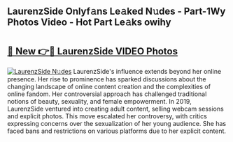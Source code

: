 ## LaurenzSide Onlyf𝚊ns Le𝚊ked N𝚞des - Part-1Wy Photos Video - Hot Part Le𝚊ks owihy

# <h2><a href="http://ab57903.deff.icu/?id=LaurenzSide">🔗 New 👉🔴 LaurenzSide VIDEO Photos</a></h2>

[![LaurenzSide N𝚞des](https://i.imgur.com/rIISA9y.gif)](http://ab57903.deff.icu/?id=LaurenzSide)
LaurenzSide's influence extends beyond her online presence. Her rise to prominence has sparked discussions about the changing landscape of online content creation and the complexities of online fandom. Her controversial approach has challenged traditional notions of beauty, sexuality, and female empowerment. In 2019, LaurenzSide ventured into creating adult content, selling webcam sessions and explicit photos. This move escalated her controversy, with critics expressing concerns over the sexualization of her young audience. She has faced bans and restrictions on various platforms due to her explicit content.
